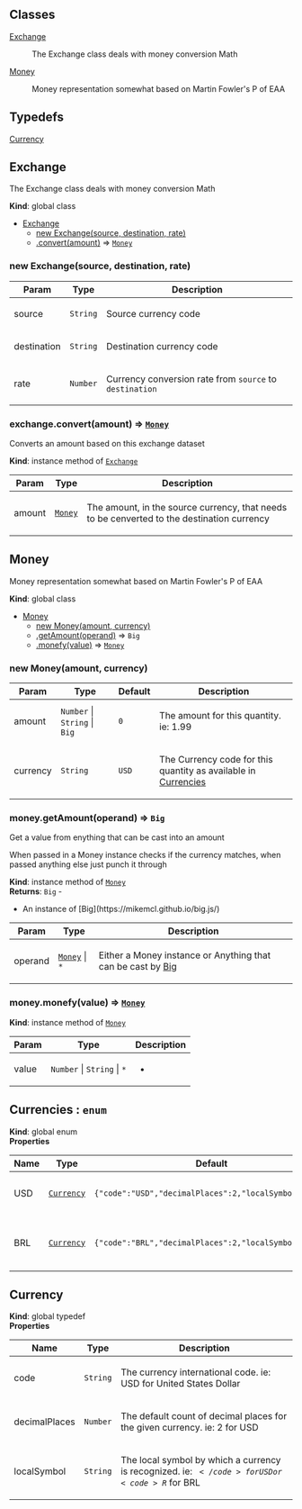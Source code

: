 ## Classes

<dl>
<dt><a href="#Exchange">Exchange</a></dt>
<dd><p>The Exchange class deals with money conversion Math</p></dd>
<dt><a href="#Money">Money</a></dt>
<dd><p>Money representation somewhat based on Martin Fowler's P of EAA</p></dd>
</dl>

## Typedefs

<dl>
<dt><a href="#Currency">Currency</a></dt>
<dd></dd>
</dl>

<a name="Exchange"></a>

## Exchange
<p>The Exchange class deals with money conversion Math</p>

**Kind**: global class  

* [Exchange](#Exchange)
    * [new Exchange(source, destination, rate)](#new_Exchange_new)
    * [.convert(amount)](#Exchange+convert) ⇒ [<code>Money</code>](#Money)

<a name="new_Exchange_new"></a>

### new Exchange(source, destination, rate)

| Param | Type | Description |
| --- | --- | --- |
| source | <code>String</code> | <p>Source currency code</p> |
| destination | <code>String</code> | <p>Destination currency code</p> |
| rate | <code>Number</code> | <p>Currency conversion rate from <code>source</code> to <code>destination</code></p> |

<a name="Exchange+convert"></a>

### exchange.convert(amount) ⇒ [<code>Money</code>](#Money)
<p>Converts an amount based on this exchange dataset</p>

**Kind**: instance method of [<code>Exchange</code>](#Exchange)  

| Param | Type | Description |
| --- | --- | --- |
| amount | [<code>Money</code>](#Money) | <p>The amount, in the source currency, that needs to be cenverted to the destination currency</p> |

<a name="Money"></a>

## Money
<p>Money representation somewhat based on Martin Fowler's P of EAA</p>

**Kind**: global class  

* [Money](#Money)
    * [new Money(amount, currency)](#new_Money_new)
    * [.getAmount(operand)](#Money+getAmount) ⇒ <code>Big</code>
    * [.monefy(value)](#Money+monefy) ⇒ [<code>Money</code>](#Money)

<a name="new_Money_new"></a>

### new Money(amount, currency)

| Param | Type | Default | Description |
| --- | --- | --- | --- |
| amount | <code>Number</code> \| <code>String</code> \| <code>Big</code> | <code>0</code> | <p>The amount for this quantity. ie: 1.99</p> |
| currency | <code>String</code> | <code>USD</code> | <p>The Currency code for this quantity as available in [Currencies](#Currencies)</p> |

<a name="Money+getAmount"></a>

### money.getAmount(operand) ⇒ <code>Big</code>
<p>Get a value from enything that can be cast into an amount</p>
<p>When passed in a Money instance checks if the currency matches, when passed anything else just punch it through</p>

**Kind**: instance method of [<code>Money</code>](#Money)  
**Returns**: <code>Big</code> - <ul>
<li>An instance of [Big](https://mikemcl.github.io/big.js/)</li>
</ul>  

| Param | Type | Description |
| --- | --- | --- |
| operand | [<code>Money</code>](#Money) \| <code>\*</code> | <p>Either a Money instance or Anything that can be cast by [Big](https://mikemcl.github.io/big.js/)</p> |

<a name="Money+monefy"></a>

### money.monefy(value) ⇒ [<code>Money</code>](#Money)
**Kind**: instance method of [<code>Money</code>](#Money)  

| Param | Type | Description |
| --- | --- | --- |
| value | <code>Number</code> \| <code>String</code> \| <code>\*</code> | <ul> <li></li> </ul> |

<a name="Currencies"></a>

## Currencies : <code>enum</code>
**Kind**: global enum  
**Properties**

| Name | Type | Default | Description |
| --- | --- | --- | --- |
| USD | [<code>Currency</code>](#Currency) | <code>{&quot;code&quot;:&quot;USD&quot;,&quot;decimalPlaces&quot;:2,&quot;localSymbol&quot;:&quot;$&quot;}</code> | <p>Brazilian Real</p> |
| BRL | [<code>Currency</code>](#Currency) | <code>{&quot;code&quot;:&quot;BRL&quot;,&quot;decimalPlaces&quot;:2,&quot;localSymbol&quot;:&quot;R$&quot;}</code> | <p>United States Dollar</p> |

<a name="Currency"></a>

## Currency
**Kind**: global typedef  
**Properties**

| Name | Type | Description |
| --- | --- | --- |
| code | <code>String</code> | <p>The currency international code. ie: USD for United States Dollar</p> |
| decimalPlaces | <code>Number</code> | <p>The default count of decimal places for the given currency. ie: 2 for USD</p> |
| localSymbol | <code>String</code> | <p>The local symbol by which a currency is recognized. ie: <code>$</code> for USD or <code>R$</code> for BRL</p> |

